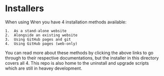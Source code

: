 Installers
=======

When using Wren you have 4 installation methods available:

	1.  As a stand-alone website
	2.  Alongside an existing website
	3.  Using GitHub pages and git
	4.  Using GitHub pages (web-only)

You can read more about these methods by clicking the above links to go through to their respective documentations, but the installer in this directory covers all 4. This repo is also home to the uninstall and upgrade scripts which are still in heavey development.